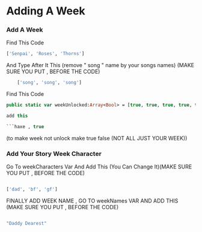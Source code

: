 # Adding A Week

### Add A Week

Find This Code 

```haxe
['Senpai', 'Roses', 'Thorns']
```

And Type After It This (remove " song " name by your songs names) (MAKE SURE YOU PUT , BEFORE THE CODE)

```haxe
	['song', 'song', 'song']
```

Find This Code

```haxe
public static var weekUnlocked:Array<Bool> = [true, true, true, true, true, true, true];```  

add this  

```haxe , true 

```

 (to make week not unlock make true false (NOT ALL JUST YOUR WEEK))


### Add Your Story Week Character

Go To weekCharacters Var And Add This (You Can Change It)(MAKE SURE YOU PUT , BEFORE THE CODE)

```haxe

['dad', 'bf', 'gf']

```

FINALLY ADD WEEK NAME , GO TO weekNames VAR AND ADD THIS (MAKE SURE YOU PUT , BEFORE THE CODE)

```haxe

"Daddy Dearest"

```